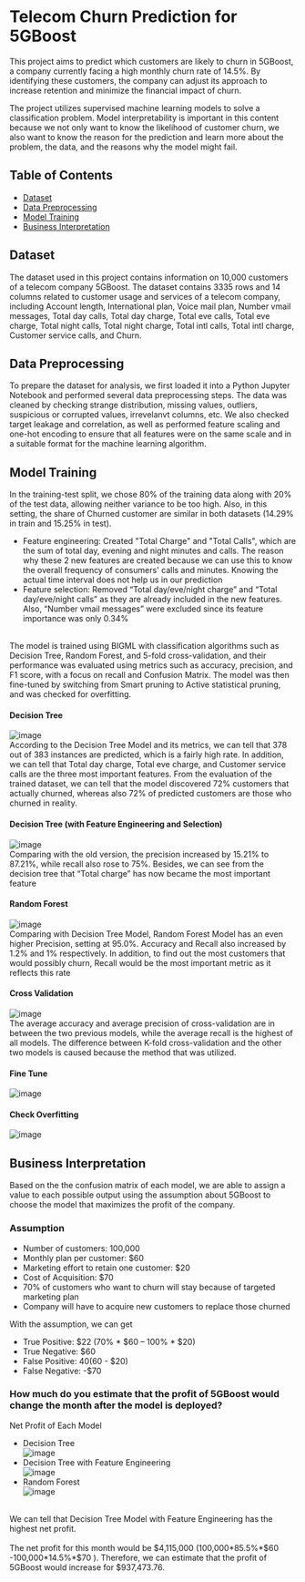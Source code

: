 # Telecom Churn Prediction for 5GBoost
This project aims to predict which customers are likely to churn in 5GBoost, a company currently facing a high monthly churn rate of 14.5%. By identifying these customers, the company can adjust its approach to increase retention and minimize the financial impact of churn.

The project utilizes supervised machine learning models to solve a classification problem. Model interpretability is important in this content because we not only want to know the likelihood of customer churn, we also want to know the reason for the prediction and learn more about the problem, the data, and the reasons why the model might fail.

## Table of Contents
- [ Dataset ](#dataset)
- [ Data Preprocessing ](#prepro)
- [ Model Training ](#model)
- [ Business Interpretation ](#interpr)

<a name="dataset"></a>
## Dataset

The dataset used in this project contains information on 10,000 customers of a telecom company 5GBoost. The dataset contains 3335 rows and 14 columns related to customer usage and services of a telecom company, including Account length, International plan, Voice mail plan, Number vmail messages, Total day calls, Total day charge, Total eve calls, Total eve charge, Total night calls, Total night charge, Total intl calls, Total intl charge, Customer service calls, and Churn.

<a name="prepro"></a>
## Data Preprocessing

To prepare the dataset for analysis, we first loaded it into a Python Jupyter Notebook and performed several data preprocessing steps. The data was cleaned by checking strange distribution, missing values, outliers, suspicious or corrupted values, irrevelanvt columns, etc. We also checked target leakage and correlation, as well as performed feature scaling and one-hot encoding to ensure that all features were on the same scale and in a suitable format for the machine learning algorithm.

<a name="model"></a>
## Model Training

In the training-test split, we chose 80% of the training data along with 20% of the test data, allowing neither variance to be too high. Also, in this setting, the share of Churned customer are similar in both datasets (14.29% in train and 15.25% in test).

- Feature engineering: Created "Total Charge" and "Total Calls", which are the sum of total day, evening and night minutes and calls. The reason why these 2 new features are created because we can use this to know the overall frequency of consumers' calls and minutes. Knowing the actual time interval does not help us in our prediction
- Feature selection: Removed “Total day/eve/night charge” and “Total day/eve/night calls” as they are already included in the new features. Also, “Number vmail messages” were excluded since its feature importance was only 0.34%
<br />
The model is trained using BIGML with classification algorithms such as Decision Tree, Random Forest, and 5-fold cross-validation, and their performance was evaluated using metrics such as accuracy, precision, and F1 score, with a focus on recall and Confusion Matrix. The model was then fine-tuned by switching from Smart pruning to Active statistical pruning, and was checked for overfitting.

#### Decision Tree
![image](https://user-images.githubusercontent.com/123428884/223501073-bbdf858c-0388-420c-88b1-86f7b12c0248.png) <br />
According to the Decision Tree Model and its metrics, we can tell that 378 out of 383 instances are predicted, which is a fairly high rate. In addition, we can tell that Total day charge, Total eve charge, and Customer service calls are the three most important features. From the evaluation of the trained dataset, we can tell that the model discovered 72% customers that actually churned, whereas also 72% of predicted customers are those who churned in reality.

#### Decision Tree (with Feature Engineering and Selection)
![image](https://user-images.githubusercontent.com/123428884/223500076-230b4ddb-3ed2-4f15-bf74-dce5c1832a88.png)<br />
Comparing with the old version, the precision increased by 15.21% to 87.21%, while recall also rose to 75%. Besides, we can see from the decision tree that “Total charge” has now became the most important feature

#### Random Forest
![image](https://user-images.githubusercontent.com/123428884/223500181-75392e6c-74be-4bf3-b485-92d61e6c27d6.png)<br />
Comparing with Decision Tree Model, Random Forest Model has an even higher Precision, setting at 95.0%. Accuracy and Recall also increased by 1.2% and 1% respectively. In addition, to find out the most customers that would possibly churn, Recall would be the most important metric as it reflects this rate

#### Cross Validation
![image](https://user-images.githubusercontent.com/123428884/223500252-d6a51b9a-4f5a-40ed-9c53-5261afa55165.png)<br />
The average accuracy and average precision of cross-validation are in between the two previous models, while the average recall is the highest of all models. The difference between K-fold cross-validation and the other two models is caused because the method that was utilized.

#### Fine Tune
![image](https://user-images.githubusercontent.com/123428884/223502620-8c6c7dcd-a6f4-41cf-be77-6399d8504e3b.png)

#### Check Overfitting
![image](https://user-images.githubusercontent.com/123428884/223502712-f6e73222-ec87-45b1-9e37-48b6f9a79442.png)

<a name="interpr"></a>
## Business Interpretation

Based on the the confusion matrix of each model, we are able to assign a value to each possible output using the assumption about 5GBoost to choose the model that maximizes the profit of the company.

### Assumption
- Number of customers: 100,000
- Monthly plan per customer: $60
- Marketing effort to retain one customer: $20
- Cost of Acquisition: $70
- 70% of customers who want to churn will stay because of targeted marketing plan
- Company will have to acquire new customers to replace those churned

With the assumption, we can get
- True Positive: $22 (70% * $60 – 100% * $20)
- True Negative: $60
- False Positive: $40 ($60 - $20)
- False Negative: -$70

### How much do you estimate that the profit of 5GBoost would change the month after the model is deployed?
Net Profit of Each Model
- Decision Tree<br />
![image](https://user-images.githubusercontent.com/123428884/223506156-95db14b4-a78b-4bf1-9933-0215c8498234.png)
- Decision Tree with Feature Engineering<br />
![image](https://user-images.githubusercontent.com/123428884/223506010-45922b9b-62f0-43e0-ba92-ad154f313356.png)
- Random Forest<br />
![image](https://user-images.githubusercontent.com/123428884/223506220-e27eba51-a374-4944-ae5c-5aaaf272d7a7.png)<br />
<br />
We can tell that Decision Tree Model with Feature Engineering has the highest net profit. <br />
<br />
The net profit for this month would be $4,115,000 (100,000*85.5%*$60 -100,000*14.5%*$70 ). Therefore, we can estimate that the profit of 5GBoost would increase for $937,473.76.
